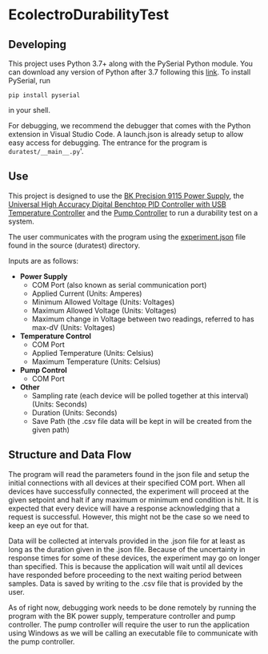 # EcolectroDurabilityTest

## Developing

This project uses Python 3.7+ along with the PySerial Python module. You can download any version of Python after 3.7
following this [link](https://www.python.org/downloads/). To install PySerial, run
```
pip install pyserial
```
in your shell.

For debugging, we recommend the debugger that comes with the Python extension in Visual Studio Code. A launch.json is
already setup to allow easy access for debugging. The entrance for the program is ``duratest/__main__.py``'.

## Use
This project is designed to use the [BK Precision 9115 Power
Supply](https://www.bkprecision.com/products/power-supplies/9115-1200w-multi-range-80v-60a-dc-power-supply.html), the
[Universal High Accuracy Digital Benchtop PID Controller with USB Temperature
Controller](https://www.omega.com/en-us/control-monitoring/controllers/pid-controllers/p/CS8DPT-Series) and the [Pump
Controller](https://www.amazon.com/gp/product/B07C3LPH3X/) to run a durability test on a system.

The user communicates with the program using the [experiment.json](duratest/experiment.json) file found in the source
(duratest) directory.

Inputs are as follows:
* **Power Supply**
    * COM Port (also known as serial communication port)
    * Applied Current (Units: Amperes)
    * Minimum Allowed Voltage (Units: Voltages)
    * Maximum Allowed Voltage (Units: Voltages)
    * Maximum change in Voltage between two readings, referred to has max-dV (Units: Voltages)
* **Temperature Control**
    * COM Port
    * Applied Temperature (Units: Celsius)
    * Maximum Temperature (Units: Celsius)
* **Pump Control**
    * COM Port
* **Other**
    * Sampling rate (each device will be polled together at this interval) (Units: Seconds)
    * Duration (Units: Seconds)
    * Save Path (the .csv file data will be kept in will be created from the given path)



## Structure and Data Flow

The program will read the parameters found in the json file and setup the initial connections with all devices at their
specified COM port. When all devices have successfully connected, the experiment will proceed at the given setpoint and
halt if any maximum or minimum end condition is hit. It is expected that every device will have a response acknowledging
that a request is successful. However, this might not be the case so we need to keep an eye out for that.

Data will be collected at intervals provided in the .json file for at least as long as the duration given in the .json
file. Because of the uncertainty in response times for some of these devices, the experiment may go on longer than
specified. This is because the application will wait until all devices have responded before proceeding to the next
waiting period between samples. Data is saved by writing to the .csv file that is provided by the user.

As of right now, debugging work needs to be done remotely by running the program with the BK power supply, temperature
controller and pump controller. The pump controller will require the user to run the application using Windows as we
will be calling an executable file to communicate with the pump controller.

